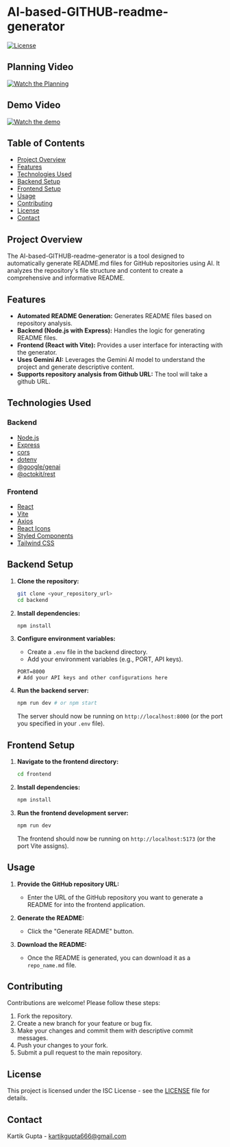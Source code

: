 
# AI-based-GITHUB-readme-generator

[![License](https://img.shields.io/badge/License-ISC-blue.svg)](LICENSE) <!-- Replace LICENSE with your actual license file -->
## Planning Video
[![Watch the Planning](https://img.youtube.com/vi/_DnBzebVUaY&t=5s/hqdefault.jpg)](https://www.youtube.com/watch?v=_DnBzebVUaY&t=5s)


## Demo Video
[![Watch the demo](https://img.youtube.com/vi/5DqURdUv-4I/hqdefault.jpg)](https://www.youtube.com/watch?v=5DqURdUv-4I&t=1s)


## Table of Contents

- [Project Overview](#project-overview)    
- [Features](#features)
- [Technologies Used](#technologies-used)
- [Backend Setup](#backend-setup)
- [Frontend Setup](#frontend-setup)
- [Usage](#usage)
- [Contributing](#contributing)
- [License](#license)
- [Contact](#contact)

## Project Overview

The AI-based-GITHUB-readme-generator is a tool designed to automatically generate README.md files for GitHub repositories using AI. It analyzes the repository's file structure and content to create a comprehensive and informative README.

## Features

- **Automated README Generation:** Generates README files based on repository analysis.
- **Backend (Node.js with Express):** Handles the logic for generating README files.
- **Frontend (React with Vite):** Provides a user interface for interacting with the generator.
- **Uses Gemini AI:** Leverages the Gemini AI model to understand the project and generate descriptive content.
- **Supports repository analysis from Github URL:** The tool will take a github URL.

## Technologies Used

### Backend

- [Node.js](https://nodejs.org/)
- [Express](https://expressjs.com/)
- [cors](https://www.npmjs.com/package/cors)
- [dotenv](https://www.npmjs.com/package/dotenv)
- [@google/genai](https://www.npmjs.com/package/@google/genai)
- [@octokit/rest](https://www.npmjs.com/package/@octokit/rest)

### Frontend

- [React](https://reactjs.org/)
- [Vite](https://vitejs.dev/)
- [Axios](https://www.npmjs.com/package/axios)
- [React Icons](https://react-icons.github.io/react-icons/)
- [Styled Components](https://styled-components.com/)
- [Tailwind CSS](https://tailwindcss.com/)

## Backend Setup

1.  **Clone the repository:**
    ```bash
    git clone <your_repository_url>
    cd backend
    ```

2.  **Install dependencies:**
    ```bash
    npm install
    ```

3.  **Configure environment variables:**
    - Create a `.env` file in the backend directory.
    - Add your environment variables (e.g., PORT, API keys).

    ```
    PORT=8000
    # Add your API keys and other configurations here
    ```

4.  **Run the backend server:**
    ```bash
    npm run dev # or npm start
    ```
    The server should now be running on `http://localhost:8000` (or the port you specified in your `.env` file).

## Frontend Setup

1.  **Navigate to the frontend directory:**
    ```bash
    cd frontend
    ```

2.  **Install dependencies:**
    ```bash
    npm install
    ```

3.  **Run the frontend development server:**
    ```bash
    npm run dev
    ```

    The frontend should now be running on `http://localhost:5173` (or the port Vite assigns).

## Usage

1.  **Provide the GitHub repository URL:**
    - Enter the URL of the GitHub repository you want to generate a README for into the frontend application.

2.  **Generate the README:**
    - Click the "Generate README" button.

3.  **Download the README:**
    - Once the README is generated, you can download it as a `repo_name.md` file.

## Contributing

Contributions are welcome! Please follow these steps:

1.  Fork the repository.
2.  Create a new branch for your feature or bug fix.
3.  Make your changes and commit them with descriptive commit messages.
4.  Push your changes to your fork.
5.  Submit a pull request to the main repository.

## License

This project is licensed under the ISC License - see the [LICENSE](LICENSE) file for details.

## Contact

Kartik Gupta - [kartikgupta666@gmail.com](mailto:kartikgupta666@gmail.com)
```

